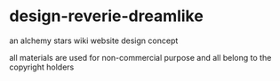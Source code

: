 # design-reverie-dreamlike
an alchemy stars wiki website design concept

all materials are used for non-commercial purpose and all belong to the copyright holders
